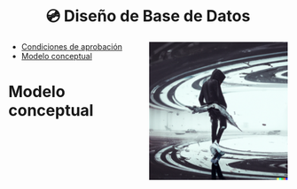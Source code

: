 <h1 align="center"> 💿 Diseño de Base de Datos</h1>

<p><img width="250" align='right' src="Img/dalle.png"></p>

- [Condiciones de aprobación](/Documentos/condiciones.md)
- [Modelo conceptual]()

# Modelo conceptual